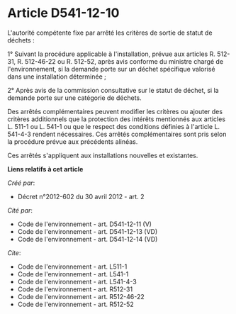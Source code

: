 # Article D541-12-10

L'autorité compétente fixe par arrêté les critères de sortie de statut de déchets : 

1° Suivant la procédure applicable à l'installation, prévue aux articles R. 512-31, R. 512-46-22 ou R. 512-52, après avis
conforme du ministre chargé de l'environnement, si la demande porte sur un déchet spécifique valorisé dans une installation
déterminée ; 

2° Après avis de la commission consultative sur le statut de déchet, si la demande porte sur une catégorie de déchets. 

Des arrêtés complémentaires peuvent modifier les critères ou ajouter des critères additionnels que la protection des intérêts
mentionnés aux articles L. 511-1 ou L. 541-1 ou que le respect des conditions définies à l'article L. 541-4-3 rendent
nécessaires. Ces arrêtés complémentaires sont pris selon la procédure prévue aux précédents alinéas. 

Ces arrêtés s'appliquent aux installations nouvelles et existantes.

**Liens relatifs à cet article**

_Créé par_:

  - Décret n°2012-602 du 30 avril 2012 - art. 2

_Cité par_:

  - Code de l'environnement - art. D541-12-11 (V)
  - Code de l'environnement - art. D541-12-13 (VD)
  - Code de l'environnement - art. D541-12-14 (VD)

_Cite_:

  - Code de l'environnement - art. L511-1
  - Code de l'environnement - art. L541-1
  - Code de l'environnement - art. L541-4-3
  - Code de l'environnement - art. R512-31
  - Code de l'environnement - art. R512-46-22
  - Code de l'environnement - art. R512-52
